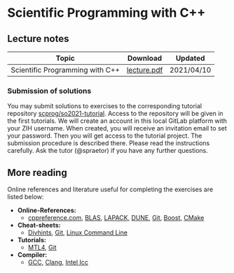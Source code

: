 # Scientific Programming with C++

## Lecture notes

| Topic                                  | Download                 | Updated       |
|----------------------------------------|--------------------------|---------------|
| Scientific Programming with C++        | [lecture.pdf][]          | 2021/04/10    |

[lecture.pdf]: https://gitlab.mn.tu-dresden.de/teaching/scprog/so2021/-/jobs/artifacts/master/raw/lecture/lecture.pdf?job=build


### Submission of solutions

You may submit solutions to exercises to the corresponding tutorial repository
[scprog/so2021-tutorial](https://gitlab.mn.tu-dresden.de/teaching/scprog/so2021-tutorial).
Access to the repository will be given in the first tutorials. We will create an
account in this local GitLab platform with your ZIH username. When created, you
will receive an invitation email to set your password. Then you will get access
to the tutorial project. The submission procedure is described there. Please read the
instructions carefully. Ask the tutor (@spraetor) if you have any further questions.


## More reading
Online references and literature useful for completing the exercises are listed below:

- **Online-References:**
  - [cppreference.com](http://en.cppreference.com), [BLAS](http://www.netlib.org/blas),
    [LAPACK](http://www.netlib.org/lapack/), [DUNE](https://www.dune-project.org/doxygen/),
    [Git](https://git-scm.com/docs), [Boost](https://www.boost.org/doc/libs/1_71_0/),
    [CMake](https://cmake.org/cmake/help/latest/)
- **Cheat-sheets:**
  - [Divhints](https://devhints.io/), [Git](https://github.github.com/training-kit/downloads/github-git-cheat-sheet.pdf),
    [Linux Command Line](https://appletree.or.kr/quick_reference_cards/Unix-Linux/Linux%20Command%20Line%20Cheat%20Sheet.pdf)
- **Tutorials:**
  - [MTL4](http://old.simunova.com/docs/mtl4/html/tutorial.html), [Git](https://git-scm.com/book/en/v2)
- **Compiler:**
  - [GCC](https://gcc.gnu.org/), [Clang](http://clang.llvm.org/), [Intel Icc](https://software.intel.com/en-us/c-compilers)